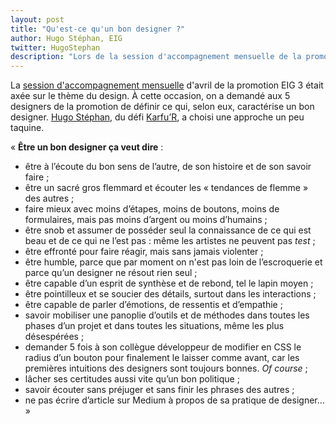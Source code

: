 ```yaml
---
layout: post
title: "Qu'est-ce qu'un bon designer ?"
author: Hugo Stéphan, EIG
twitter: HugoStephan
description: "Lors de la session d'accompagnement mensuelle de la promotion EIG 3 axée sur le thème du design, il a été demandé aux 5 designers de la promotion de définir ce qui, selon eux, caractérise un bon designer. Hugo Stéphan, du défi Karfu’R, a choisi une approche un peu taquine."
---
```


La [session d'accompagnement mensuelle](https://entrepreneur-interet-general.etalab.gouv.fr/accompagnement.html) d'avril de la promotion EIG 3 était axée sur le thème du design. À cette occasion, on a demandé aux 5 designers de la promotion de définir ce qui, selon eux, caractérise un bon designer. [Hugo Stéphan](https://entrepreneur-interet-general.etalab.gouv.fr/communaute/2019/hugo-stephan.html), du défi [Karfu’R](https://entrepreneur-interet-general.etalab.gouv.fr/defis/2019/karfur.html), a choisi une approche un peu taquine.

« **Être un bon designer ça veut dire** :

* être à l’écoute du bon sens de l’autre, de son histoire et de son savoir faire ;
* être un sacré gros flemmard et écouter les « tendances de flemme » des autres ;
* faire mieux avec moins d’étapes, moins de boutons, moins de formulaires, mais pas moins d’argent ou moins d’humains ;
* être snob et assumer de posséder seul la connaissance de ce qui est beau et de ce qui ne l’est pas : même les artistes ne peuvent pas *test* ;
* être effronté pour faire réagir, mais sans jamais violenter ;
* être humble, parce que par moment on n'est pas loin de l’escroquerie et parce qu’un designer ne résout rien seul ;
* être capable d’un esprit de synthèse et de rebond, tel le lapin moyen ;
* être pointilleux et se soucier des détails, surtout dans les interactions ;
* être capable de parler d’émotions, de ressentis et d’empathie ;
* savoir mobiliser une panoplie d’outils et de méthodes dans toutes les phases d’un projet et dans toutes les situations, même les plus désespérées ;
* demander 5 fois à son collègue développeur de modifier en CSS le radius d’un bouton pour finalement le laisser comme avant, car les premières intuitions des designers sont toujours bonnes. *Of course* ;
* lâcher ses certitudes aussi vite qu’un bon politique ;
* savoir écouter sans préjuger et sans finir les phrases des autres ;
* ne pas écrire d’article sur Medium à propos de sa pratique de designer… »
